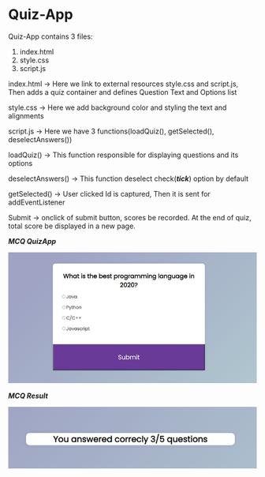 # Quiz-App
Quiz-App contains 3 files: 
1. index.html
2. style.css
3. script.js


index.html -> Here we link to external resources style.css and script.js, Then adds a quiz container and defines Question Text and Options list

style.css -> Here we add background color and styling the text and alignments

script.js -> Here we have 3 functions(loadQuiz(), getSelected(), deselectAnswers())


loadQuiz() -> This function responsible for displaying questions and its options

deselectAnswers() -> This function deselect check(***tick***) option by default

getSelected() -> User clicked Id is captured, Then it is sent for addEventListener

Submit -> onclick of submit button, scores be recorded. At the end of quiz, total score be displayed in a new page.

***MCQ QuizApp***

![](Quiz.JPG)

***MCQ Result***

![](Result.JPG)
